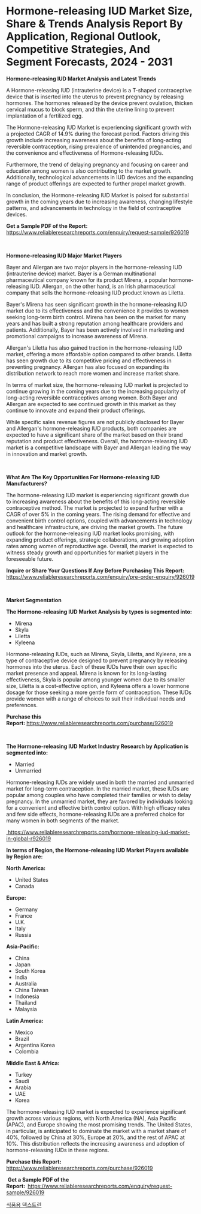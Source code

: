 <p><h1>Hormone-releasing IUD Market Size, Share & Trends Analysis Report By Application, Regional Outlook, Competitive Strategies, And Segment Forecasts, 2024 - 2031</h1></p><p><strong>Hormone-releasing IUD Market Analysis and Latest Trends</strong></p>
<p><p>A Hormone-releasing IUD (intrauterine device) is a T-shaped contraceptive device that is inserted into the uterus to prevent pregnancy by releasing hormones. The hormones released by the device prevent ovulation, thicken cervical mucus to block sperm, and thin the uterine lining to prevent implantation of a fertilized egg.</p><p>The Hormone-releasing IUD Market is experiencing significant growth with a projected CAGR of 14.9% during the forecast period. Factors driving this growth include increasing awareness about the benefits of long-acting reversible contraception, rising prevalence of unintended pregnancies, and the convenience and effectiveness of Hormone-releasing IUDs. </p><p>Furthermore, the trend of delaying pregnancy and focusing on career and education among women is also contributing to the market growth. Additionally, technological advancements in IUD devices and the expanding range of product offerings are expected to further propel market growth.</p><p>In conclusion, the Hormone-releasing IUD Market is poised for substantial growth in the coming years due to increasing awareness, changing lifestyle patterns, and advancements in technology in the field of contraceptive devices.</p></p>
<p><strong>Get a Sample PDF of the Report:&nbsp;</strong> <a href="https://www.reliableresearchreports.com/enquiry/request-sample/926019">https://www.reliableresearchreports.com/enquiry/request-sample/926019</a></p>
<p>&nbsp;</p>
<p><strong>Hormone-releasing IUD Major Market Players</strong></p>
<p><p>Bayer and Allergan are two major players in the hormone-releasing IUD (intrauterine device) market. Bayer is a German multinational pharmaceutical company known for its product Mirena, a popular hormone-releasing IUD. Allergan, on the other hand, is an Irish pharmaceutical company that sells the hormone-releasing IUD product known as Liletta.</p><p>Bayer's Mirena has seen significant growth in the hormone-releasing IUD market due to its effectiveness and the convenience it provides to women seeking long-term birth control. Mirena has been on the market for many years and has built a strong reputation among healthcare providers and patients. Additionally, Bayer has been actively involved in marketing and promotional campaigns to increase awareness of Mirena.</p><p>Allergan's Liletta has also gained traction in the hormone-releasing IUD market, offering a more affordable option compared to other brands. Liletta has seen growth due to its competitive pricing and effectiveness in preventing pregnancy. Allergan has also focused on expanding its distribution network to reach more women and increase market share.</p><p>In terms of market size, the hormone-releasing IUD market is projected to continue growing in the coming years due to the increasing popularity of long-acting reversible contraceptives among women. Both Bayer and Allergan are expected to see continued growth in this market as they continue to innovate and expand their product offerings.</p><p>While specific sales revenue figures are not publicly disclosed for Bayer and Allergan's hormone-releasing IUD products, both companies are expected to have a significant share of the market based on their brand reputation and product effectiveness. Overall, the hormone-releasing IUD market is a competitive landscape with Bayer and Allergan leading the way in innovation and market growth.</p></p>
<p>&nbsp;</p>
<p><strong>What Are The Key Opportunities For Hormone-releasing IUD Manufacturers?</strong></p>
<p><p>The hormone-releasing IUD market is experiencing significant growth due to increasing awareness about the benefits of this long-acting reversible contraceptive method. The market is projected to expand further with a CAGR of over 5% in the coming years. The rising demand for effective and convenient birth control options, coupled with advancements in technology and healthcare infrastructure, are driving the market growth. The future outlook for the hormone-releasing IUD market looks promising, with expanding product offerings, strategic collaborations, and growing adoption rates among women of reproductive age. Overall, the market is expected to witness steady growth and opportunities for market players in the foreseeable future.</p></p>
<p><strong>Inquire or Share Your Questions If Any Before Purchasing This Report:</strong> <a href="https://www.reliableresearchreports.com/enquiry/pre-order-enquiry/926019">https://www.reliableresearchreports.com/enquiry/pre-order-enquiry/926019</a></p>
<p>&nbsp;</p>
<p><strong>Market Segmentation</strong></p>
<p><strong>The Hormone-releasing IUD Market Analysis by types is segmented into:</strong></p>
<p><ul><li>Mirena</li><li>Skyla</li><li>Liletta</li><li>Kyleena</li></ul></p>
<p><p>Hormone-releasing IUDs, such as Mirena, Skyla, Liletta, and Kyleena, are a type of contraceptive device designed to prevent pregnancy by releasing hormones into the uterus. Each of these IUDs have their own specific market presence and appeal. Mirena is known for its long-lasting effectiveness, Skyla is popular among younger women due to its smaller size, Liletta is a cost-effective option, and Kyleena offers a lower hormone dosage for those seeking a more gentle form of contraception. These IUDs provide women with a range of choices to suit their individual needs and preferences.</p></p>
<p><strong>Purchase this Report:&nbsp;</strong><a href="https://www.reliableresearchreports.com/purchase/926019">https://www.reliableresearchreports.com/purchase/926019</a></p>
<p>&nbsp;</p>
<p><strong>The Hormone-releasing IUD Market Industry Research by Application is segmented into:</strong></p>
<p><ul><li>Married</li><li>Unmarried</li></ul></p>
<p><p>Hormone-releasing IUDs are widely used in both the married and unmarried market for long-term contraception. In the married market, these IUDs are popular among couples who have completed their families or wish to delay pregnancy. In the unmarried market, they are favored by individuals looking for a convenient and effective birth control option. With high efficacy rates and few side effects, hormone-releasing IUDs are a preferred choice for many women in both segments of the market.</p></p>
<p><a href="https://www.reliableresearchreports.com/hormone-releasing-iud-market-in-global-r926019">&nbsp;https://www.reliableresearchreports.com/hormone-releasing-iud-market-in-global-r926019</a></p>
<p><strong>In terms of Region, the Hormone-releasing IUD Market Players available by Region are:</strong></p>
<p>
    <p> <strong> North America: </strong>
        <ul>
            <li>United States</li>
            <li>Canada</li>
        </ul>
        </p> 
    <p> <strong> Europe: </strong>
        <ul>
            <li>Germany</li>
            <li>France</li>
            <li>U.K.</li>
            <li>Italy</li>
            <li>Russia</li>
        </ul>
        </p> 
    <p> <strong> Asia-Pacific: </strong>
        <ul>
            <li>China</li>
            <li>Japan</li>
            <li>South Korea</li>
            <li>India</li>
            <li>Australia</li>
            <li>China Taiwan</li>
            <li>Indonesia</li>
            <li>Thailand</li>
            <li>Malaysia</li>
        </ul>
        </p> 
    <p> <strong> Latin America: </strong>
        <ul>
            <li>Mexico</li>
            <li>Brazil</li>
            <li>Argentina Korea</li>
            <li>Colombia</li>
        </ul>
        </p> 
    <p> <strong> Middle East & Africa: </strong>
        <ul>
            <li>Turkey</li>
            <li>Saudi</li>
            <li>Arabia</li>
            <li>UAE</li>
            <li>Korea</li>
        </ul>
    </p>
    </p>
<p><p>The hormone-releasing IUD market is expected to experience significant growth across various regions, with North America (NA), Asia Pacific (APAC), and Europe showing the most promising trends. The United States, in particular, is anticipated to dominate the market with a market share of 40%, followed by China at 30%, Europe at 20%, and the rest of APAC at 10%. This distribution reflects the increasing awareness and adoption of hormone-releasing IUDs in these regions.</p></p>
<p><strong>Purchase this Report: </strong><a href="https://www.reliableresearchreports.com/purchase/926019">https://www.reliableresearchreports.com/purchase/926019</a></p>
<p>&nbsp;<strong>Get a Sample PDF of the Report:&nbsp;&nbsp;</strong><a href="https://www.reliableresearchreports.com/enquiry/request-sample/926019">https://www.reliableresearchreports.com/enquiry/request-sample/926019</a></p>
<p><strong></strong></p>
<p><p><a href="https://medium.com/@jewelmohr02/%EC%8B%9D%ED%92%88-%EC%8B%9C%EC%9E%A5-%EC%A1%B0%EC%82%AC-%EB%B3%B4%EA%B3%A0%EC%84%9C%EC%97%90-%EB%8C%80%ED%95%9C-%EB%8D%B1%EC%8A%A4%ED%8A%B8%EB%A6%B0-%EA%B7%B8-%EC%97%AD%EC%82%AC-%EB%B0%8F-2024%EB%85%84%EB%B6%80%ED%84%B0-2031%EB%85%84%EA%B9%8C%EC%A7%80%EC%9D%98-%EC%98%88%EC%B8%A1-f83005251bea">식품용 덱스트린</a></p></p>